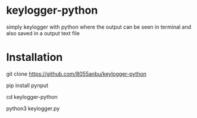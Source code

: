 # keylogger-python
simply keylogger with python where the output can be seen in terminal and also saved in a output text file

# Installation
git clone https://github.com/8055anbu/keylogger-python

pip install pynput

cd keylogger-python

python3 keylogger.py
